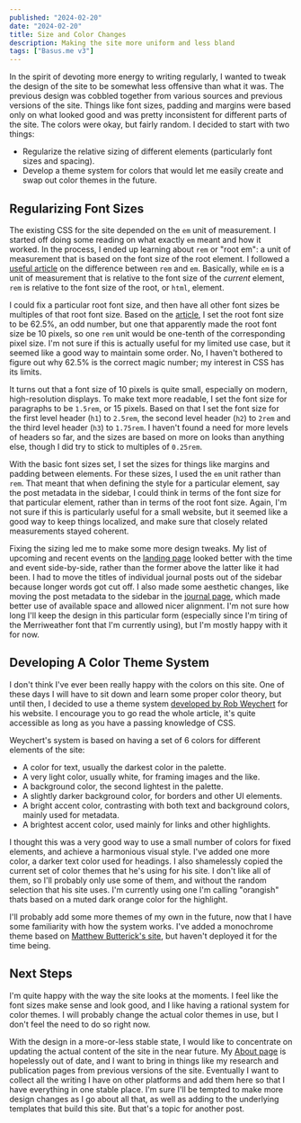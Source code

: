 ```yaml
---
published: "2024-02-20"
date: "2024-02-20"
title: Size and Color Changes
description: Making the site more uniform and less bland
tags: ["Basus.me v3"]
---
```


In the spirit of devoting more energy to writing regularly, I wanted to tweak
the design of the site to be somewhat less offensive than what it was. The
previous design was cobbled together from various sources and previous versions
of the site. Things like font sizes, padding and margins were based only on what
looked good and was pretty inconsistent for different parts of the site. The
colors were okay, but fairly random. I decided to start with two things:

  - Regularize the relative sizing of different elements (particularly font
    sizes and spacing).
  - Develop a theme system for colors that would let me easily create and swap
    out color themes in the future.


## Regularizing Font Sizes

The existing CSS for the site depended on the `em` unit of measurement. I
started off doing some reading on what exactly `em` meant and how it worked. In
the process, I ended up learning about `rem` or "root em": a unit of measurement
that is based on the font size of the root element. I followed a [useful
article](https://www.sitepoint.com/understanding-and-using-rem-units-in-css/
"useful article") on the difference between `rem` and `em`. Basically, while
`em` is a unit of measurement that is relative to the font size of the *current*
element, `rem` is relative to the font size of the root, or `html`, element.

I could fix a particular root font size, and then have all other font sizes be
multiples of that root font size. Based on the
[article](https://www.sitepoint.com/understanding-and-using-rem-units-in-css/),
I set the root font size to be 62.5%, an odd number, but one that apparently
made the root font size be 10 pixels, so one `rem` unit would be one-tenth of
the corresponding pixel size. I'm not sure if this is actually useful for my
limited use case, but it seemed like a good way to maintain some order. No, I
haven't bothered to figure out why 62.5% is the correct magic number; my
interest in CSS has its limits.

It turns out that a font size of 10 pixels is quite small, especially on modern,
high-resolution displays. To make text more readable, I set the font size for
paragraphs to be `1.5rem`, or 15 pixels. Based on that I set the font size for
the first level header (`h1`) to `2.5rem`, the second level header (`h2`) to
`2rem` and the third level header (`h3`) to `1.75rem`. I haven't found a need
for more levels of headers so far, and the sizes are based on more on looks than
anything else, though I did try to stick to multiples of `0.25rem`.

With the basic font sizes set, I set the sizes for things like margins and
padding between elements. For these sizes, I used the `em` unit rather than
`rem`. That meant that when defining the style for a particular element, say the
post metadata in the sidebar, I could think in terms of the font size for that
particular element, rather than in terms of the root font size. Again, I'm not
sure if this is particularly useful for a small website, but it seemed like a
good way to keep things localized, and make sure that closely related measurements
stayed coherent.

Fixing the sizing led me to make some more design tweaks. My list of upcoming
and recent events on the [landing page](/ "landing page") looked better with the
time and event side-by-side, rather than the former above the latter like it had
been. I had to move the titles of individual journal posts out of the sidebar
because longer words got cut off. I also made some aesthetic changes, like
moving the post metadata to the sidebar in the [journal page](/journal "journal
page"), which made better use of available space and allowed nicer alignment.
I'm not sure how long I'll keep the design in this particular form (especially
since I'm tiring of the Merriweather font that I'm currently using), but I'm
mostly happy with it for now.


## Developing A Color Theme System

I don't think I've ever been really happy with the colors on this site. One of
these days I will have to sit down and learn some proper color theory, but until
then, I decided to use a theme system [developed by Rob
Weychert](https://v6.robweychert.com/blog/2018/02/v6-color/) for his website. I
encourage you to go read the whole article, it's quite accessible as long as you
have a passing knowledge of CSS.

Weychert's system is based on having a set of 6 colors for different elements of
the site:

  - A color for text, usually the darkest color in the palette.
  - A very light color, usually white, for framing images and the like.
  - A background color, the second lightest in the palette.
  - A slightly darker background color, for borders and other UI elements.
  - A bright accent color, contrasting with both text and background colors,
    mainly used for metadata.
  - A brightest accent color, used mainly for links and other highlights.

I thought this was a very good way to use a small number of colors for fixed
elements, and achieve a harmonious visual style. I've added one more color, a
darker text color used for headings. I also shamelessly copied the current set
of color themes that he's using for his site. I don't like all of them, so I'll
probably only use some of them, and without the random selection that his site
uses. I'm currently using one I'm calling "orangish" thats based on a muted dark
orange color for the highlight.

I'll probably add some more themes of my own in the future, now that I have some
familiarity with how the system works. I've added a monochrome theme based on
[Matthew Butterick's site](https://matthewbutterick.com), but haven't deployed
it for the time being.


## Next Steps

I'm quite happy with the way the site looks at the moments. I feel like the font
sizes make sense and look good, and I like having a rational system for color
themes. I will probably change the actual color themes in use, but I don't feel
the need to do so right now.

With the design in a more-or-less stable state, I would like to concentrate on
updating the actual content of the site in the near future. My [About
page](/about) is hopelessly out of date, and I want to bring in things like my
research and publication pages from previous versions of the site. Eventually I
want to collect all the writing I have on other platforms and add them here so
that I have everything in one stable place. I'm sure I'll be tempted to make
more design changes as I go about all that, as well as adding to the underlying
templates that build this site. But that's a topic for another post.

